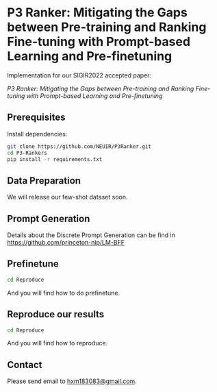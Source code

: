 # P3 Ranker: Mitigating the Gaps between Pre-training and Ranking Fine-tuning with Prompt-based Learning and Pre-finetuning
Implementation for our SIGIR2022 accepted paper:  

*P3 Ranker: Mitigating the Gaps between Pre-training and Ranking Fine-tuning with Prompt-based Learning and Pre-finetuning*


## Prerequisites
Install dependencies:

```bash
git clone https://github.com/NEUIR/P3Ranker.git
cd P3-Rankers
pip install -r requirements.txt
```

## Data Preparation
We will release our few-shot dataset soon.

## Prompt Generation

Details about the Discrete Prompt Generation can be find in https://github.com/princeton-nlp/LM-BFF

## Prefinetune 

```bash
cd Reproduce
```
And you will find how to do prefinetune.
## Reproduce our results

```bash
cd Reproduce
```
And you will find how to reproduce.
## Contact 

Please send email to hxm183083@gmail.com.

